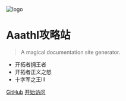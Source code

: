 ![logo](_media/icon.svg)

# Aaathl攻略站

> A magical documentation site generator.

* 开拓者拥王者
* 开拓者正义之怒
* 十字军之王III

[GitHub](https://github.com/ZJUZBW)
[开始访问](#quick-start)